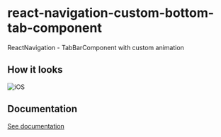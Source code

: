 # react-navigation-custom-bottom-tab-component
ReactNavigation - TabBarComponent with custom animation

## How it looks

![iOS](https://gfycat.com/MemorableFairAlbino)

## Documentation

[See documentation](https://alimek.github.io/react-navigation-custom-bottom-tab-component/)
